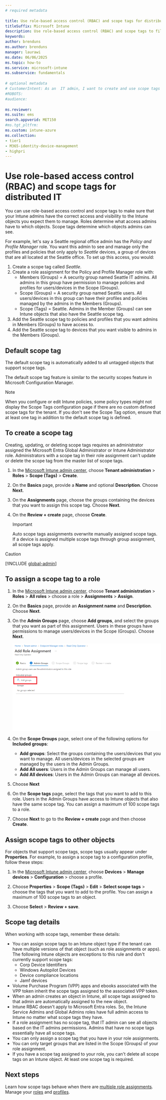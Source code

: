 ```yaml
---
# required metadata

title: Use role-based access control (RBAC) and scope tags for distributed IT
titleSuffix: Microsoft Intune
description: Use role-based access control (RBAC) and scope tags to filter configuration profiles to specific roles.
keywords:
author: brenduns
ms.author: brenduns
manager: laurawi
ms.date: 06/06/2025
ms.topic: how-to
ms.service: microsoft-intune
ms.subservice: fundamentals

# optional metadata
# CustomerIntent: As an  IT admin, I want to create and use scope tags so that right admins have the correct access and visibility to the required Intune objects.
#ROBOTS:
#audience:

ms.reviewer:
ms.suite: ems
search.appverid: MET150
#ms.tgt_pltfrm:
ms.custom: intune-azure
ms.collection:
- tier1
- M365-identity-device-management
- highpri
---
```


# Use role-based access control (RBAC) and scope tags for distributed IT

You can use role-based access control and scope tags to make sure that your Intune admins have the correct access and visibility to the Intune objects you expect them to manage. Roles determine what access admins have to which objects. Scope tags determine which objects admins can see.

For example, let's say a Seattle regional office admin has the *Policy and Profile Manager* role. You want this admin to see and manage only the profiles and policies that only apply to *Seattle* devices, a group of devices that are all located at the Seattle office. To set up this access, you would:

1. Create a scope tag called *Seattle*.
2. Create a role assignment for the Policy and Profile Manager role with:
    - Members (Groups) = A security group named Seattle IT admins. All admins in this group have  permission to manage policies and profiles for users/devices in the Scope (Groups).
    - Scope (Groups) = A security group named Seattle users. All users/devices in this group can have their profiles and policies managed by the admins in the Members (Groups).
    - Scope (Tags) = Seattle. Admins in the Member (Groups) can see Intune objects that also have the Seattle scope tag.
3. Add the Seattle scope tag to policies and profiles that you want admins in Members (Groups) to have access to.
4. Add the Seattle scope tag to devices that you want visible to admins in the Members (Groups).

## Default scope tag

The default scope tag is automatically added to all untagged objects that support scope tags.

The default scope tag feature is similar to the security scopes feature in Microsoft Configuration Manager.

> [!NOTE]
> When you configure or edit Intune policies, some policy types might not display the Scope Tags configuration page if there are no custom defined scope tags for the tenant.
> If you don't see the Scope Tag option, ensure that at least one tag in addition to the default scope tag is defined.

## To create a scope tag

Creating, updating, or deleting scope tags requires an administrator assigned the Microsoft Entra Global Administrator or Intune Administrator role. Administrators with a scope tag in their role assignment can't update or delete the scope tag from the master list of scope tags.

1. In the [Microsoft Intune admin center](https://go.microsoft.com/fwlink/?linkid=2109431), choose **Tenant administration** > **Roles** > **Scope (Tags)** > **Create**.
2. On the **Basics** page, provide a **Name** and optional **Description**. Choose **Next**.
3. On the **Assignments** page, choose the groups containing the devices that you want to assign this scope tag. Choose **Next**.
4. On the **Review + create** page, choose **Create**.

    > [!IMPORTANT]
    > Auto scope tags assignments overwrite manually assigned scope tags.
    > If a device is assigned multiple scope tags through group assignment, all scope tags apply.

> [!CAUTION]  
> [!INCLUDE [global-admin](../includes/global-admin.md)]

## To assign a scope tag to a role

1. In the [Microsoft Intune admin center](https://go.microsoft.com/fwlink/?linkid=2109431), choose **Tenant administration** > **Roles** > **All roles** > choose a role > **Assignments** > **Assign**.
2. On the **Basics** page, provide an **Assignment name** and **Description**. Choose **Next**.
3. On the **Admin Groups** page, choose **Add groups**, and select the groups that you want as part of this assignment. Users in these groups have permissions to manage users/devices in the Scope (Groups). Choose **Next**.

    ![Screenshot of select member groups.](./media/scope-tags/select-member-groups.png)

4. On the **Scope Groups** page, select one of the following options for **Included groups**:
    - **Add groups**: Select the groups containing the users/devices that you want to manage. All users/devices in the selected groups are managed by the users in the Admin Groups.
    - **Add All users**: Users in the Admin Groups can manage all users.
    - **Add All devices**: Users in the Admin Groups can manage all devices.

5. Choose **Next**
6. On the **Scope tags** page, select the tags that you want to add to this role. Users in the Admin Groups have access to Intune objects that also have the same scope tag. You can assign a maximum of 100 scope tags to a role.
7. Choose **Next** to go to the **Review + create** page and then choose **Create**.

## Assign scope tags to other objects

For objects that support scope tags, scope tags usually appear under **Properties**. For example, to assign a scope tag to a configuration profile, follow these steps:

1. In the [Microsoft Intune admin center](https://go.microsoft.com/fwlink/?linkid=2109431), choose **Devices** > **Manage devices** > **Configuration** > choose a profile.

2. Choose **Properties** > **Scope (Tags)** > **Edit** > **Select scope tags** > choose the tags that you want to add to the profile. You can assign a maximum of 100 scope tags to an object.
3. Choose **Select** > **Review + save**.

## Scope tag details

When working with scope tags, remember these details:

- You can assign scope tags to an Intune object type if the tenant can have multiple versions of that object (such as role assignments or apps).
  The following Intune objects are exceptions to this rule and don't currently support scope tags:
  - Corp Device Identifiers
  - Windows Autopilot Devices
  - Device compliance locations
  - Jamf devices
- Volume Purchase Program (VPP) apps and ebooks associated with the VPP token inherit the scope tags assigned to the associated VPP token.
- When an admin creates an object in Intune, all scope tags assigned to that admin are automatically assigned to the new object.
- Intune RBAC doesn't apply to Microsoft Entra roles. So, the Intune Service Admins and Global Admins roles have full admin access to Intune no matter what scope tags they have.
- If a role assignment has no scope tag, that IT admin can see all objects based on the IT admins permissions. Admins that have no scope tags essentially have all scope tags.
- You can only assign a scope tag that you have in your role assignments.
- You can only target groups that are listed in the Scope (Groups) of your role assignment.
- If you have a scope tag assigned to your role, you can't delete all scope tags on an Intune object. At least one scope tag is required.

## Next steps

Learn how scope tags behave when there are [multiple role assignments](role-based-access-control.md#multiple-role-assignments).
Manage your [roles](role-based-access-control.md) and [profiles](../configuration/device-profile-assign.md).
